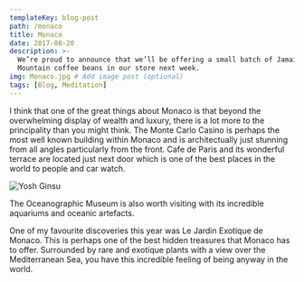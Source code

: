 ```yaml
---
templateKey: blog-post
path: /monaco
title: Monaco
date: 2017-08-20
description: >-
  We’re proud to announce that we’ll be offering a small batch of Jamaica Blue
  Mountain coffee beans in our store next week.
img: Monaco.jpg # Add image post (optional)
tags: [Blog, Meditation]
---
```


I think that one of the great things about Monaco is that beyond the overwhelming display of wealth and luxury, there is a lot more to the principality than you might think. The Monte Carlo Casino is perhaps the most well known building within Monaco and is architectually just stunning from all angles particularly from the front. Cafe de Paris and its wonderful terrace are located just next door which is one of the best places in the world to people and car watch.

![Yosh Ginsu](/img/Monaco3.jpg)

The Oceanographic Museum is also worth visiting with its incredible aquariums and oceanic artefacts.

One of my favourite discoveries this year was Le Jardin Exotique de Monaco. This is perhaps one of the best hidden treasures that Monaco has to offer. Surrounded by rare and exotique plants with a view over the Mediterranean Sea, you have this incredible feeling of being anyway in the world.

[jekyll-docs]: https://jekyllrb.com/docs/home
[jekyll-gh]:   https://github.com/jekyll/jekyll
[jekyll-talk]: https://talk.jekyllrb.com/
